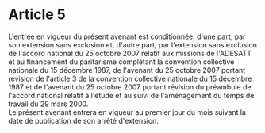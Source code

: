 # Article 5

  
L'entrée en vigueur du présent avenant est conditionnée, d'une part, par son extension sans exclusion et, d'autre part, par l'extension sans exclusion de l'accord national du 25 octobre 2007 relatif aux missions de l'ADESATT et au financement du paritarisme complétant la convention collective nationale du 15 décembre 1987, de l'avenant du 25 octobre 2007 portant révision de l'article 3 de la convention collective nationale du 15 décembre 1987 et de l'avenant du 25 octobre 2007 portant révision du préambule de l'accord national relatif à l'étude et au suivi de l'aménagement du temps de travail du 29 mars 2000.   
Le présent avenant entrera en vigueur au premier jour du mois suivant la date de publication de son arrêté d'extension.

